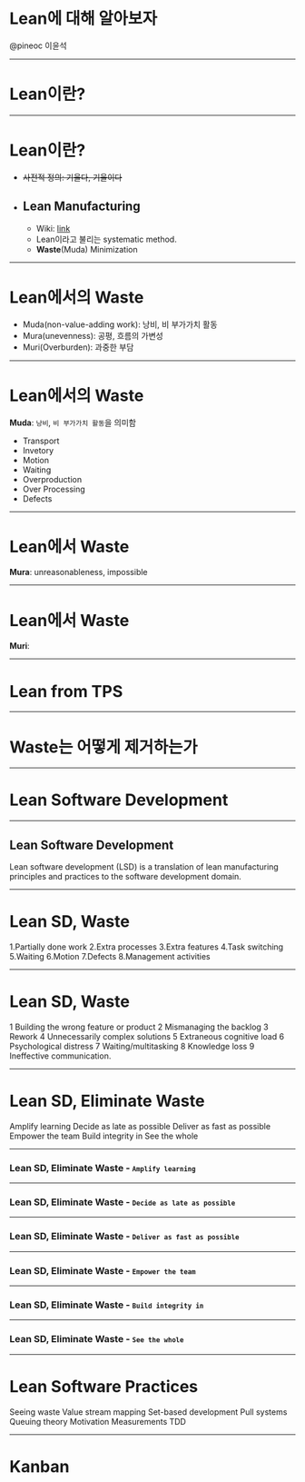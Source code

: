 <!-- $theme: gaia -->
<!-- page_number: true -->

# Lean에 대해 알아보자

@pineoc
이윤석

---
# Lean이란?

---
# Lean이란?

- ~~사전적 정의: 기울다, 기울이다~~
- ## Lean Manufacturing
  - Wiki: [link](https://en.wikipedia.org/wiki/Lean_manufacturing)
  - Lean이라고 불리는 systematic method.
  - **Waste**(Muda) Minimization

---
# Lean에서의 Waste

- Muda(non-value-adding work): 낭비, 비 부가가치 활동
- Mura(unevenness): 공평, 흐름의 가변성
- Muri(Overburden): 과중한 부담

---
# Lean에서의 Waste 

**Muda**: `낭비`, `비 부가가치 활동`을 의미함
- Transport
- Invetory
- Motion
- Waiting
- Overproduction
- Over Processing
- Defects

---
# Lean에서 Waste

**Mura**: unreasonableness, impossible

---
# Lean에서 Waste

**Muri**:

---
# Lean from TPS

---
# Waste는 어떻게 제거하는가


---
# Lean Software Development

---
## Lean Software Development

Lean software development (LSD) is a translation of lean manufacturing principles and practices to the software development domain.

---
# Lean SD, Waste

1.Partially done work
2.Extra processes
3.Extra features
4.Task switching
5.Waiting
6.Motion
7.Defects
8.Management activities

---
# Lean SD, Waste

1 Building the wrong feature or product
2 Mismanaging the backlog
3 Rework
4 Unnecessarily complex solutions
5 Extraneous cognitive load
6 Psychological distress
7 Waiting/multitasking
8 Knowledge loss
9 Ineffective communication.

---
# Lean SD, Eliminate Waste

Amplify learning
Decide as late as possible
Deliver as fast as possible
Empower the team
Build integrity in
See the whole

---
### Lean SD, Eliminate Waste - <small>`Amplify learning`</small>

---
### Lean SD, Eliminate Waste - <small>`Decide as late as possible`</small>

---
### Lean SD, Eliminate Waste - <small>`Deliver as fast as possible`</small>

---
### Lean SD, Eliminate Waste - <small>`Empower the team`</small>

---
### Lean SD, Eliminate Waste - <small>`Build integrity in`</small>

---
### Lean SD, Eliminate Waste - <small>`See the whole`</small>

---
# Lean Software Practices

Seeing waste
Value stream mapping
Set-based development
Pull systems
Queuing theory
Motivation
Measurements
TDD

---
# Kanban